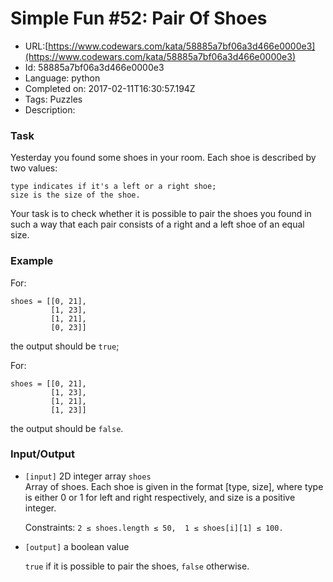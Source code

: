 # Simple Fun #52: Pair Of Shoes

 - URL:[https://www.codewars.com/kata/58885a7bf06a3d466e0000e3](https://www.codewars.com/kata/58885a7bf06a3d466e0000e3)
 - Id: 58885a7bf06a3d466e0000e3
 - Language: python
 - Completed on: 2017-02-11T16:30:57.194Z
 - Tags: Puzzles
 - Description:
### Task

Yesterday you found some shoes in your room. Each shoe is described by two values:
```
type indicates if it's a left or a right shoe;
size is the size of the shoe.
```

Your task is to check whether it is possible to pair the shoes you found in such a way that each pair consists of a right and a left shoe of an equal size.

### Example

For:
```
shoes = [[0, 21], 
         [1, 23], 
         [1, 21], 
         [0, 23]]
```

the output should be `true`;

For:
```
shoes = [[0, 21], 
         [1, 23], 
         [1, 21], 
         [1, 23]]
```
the output should be `false`.

### Input/Output

- `[input]` 2D integer array `shoes`  
  Array of shoes. Each shoe is given in the format [type, size], where type is either 0 or 1 for left and right respectively, and size is a positive integer.

  Constraints: `2 ≤ shoes.length ≤ 50,  1 ≤ shoes[i][1] ≤ 100.`

- `[output]` a boolean value

  `true` if it is possible to pair the shoes, `false` otherwise.
